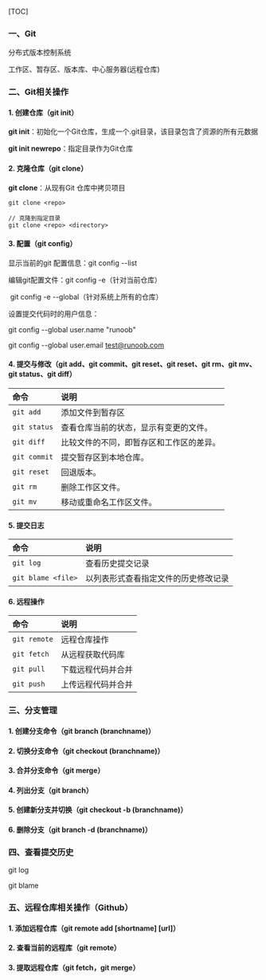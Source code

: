 [TOC]

### 一、Git

分布式版本控制系统

工作区、暂存区、版本库、中心服务器(远程仓库)



### 二、Git相关操作

#### 1. 创建仓库（git init）

**git init**：初始化一个Git仓库，生成一个.git目录，该目录包含了资源的所有元数据

**git init newrepo**：指定目录作为Git仓库

#### 2. 克隆仓库（git clone）

**git clone**：从现有Git 仓库中拷贝项目

```
git clone <repo>

// 克隆到指定目录
git clone <repo> <directory>
```

#### 3. 配置（git config）

显示当前的git 配置信息：git config --list

编辑git配置文件：git config -e（针对当前仓库）

​							 git config -e --global（针对系统上所有的仓库）

设置提交代码时的用户信息：

git config --global user.name "runoob"

git config --global user.email test@runoob.com



#### 4. 提交与修改（git add、git commit、git reset、git reset、git rm、git mv、git status、git diff）

| 命令         | 说明                                     |
| :----------- | :--------------------------------------- |
| `git add`    | 添加文件到暂存区                         |
| `git status` | 查看仓库当前的状态，显示有变更的文件。   |
| `git diff`   | 比较文件的不同，即暂存区和工作区的差异。 |
| `git commit` | 提交暂存区到本地仓库。                   |
| `git reset`  | 回退版本。                               |
| `git rm`     | 删除工作区文件。                         |
| `git mv`     | 移动或重命名工作区文件。                 |

#### 5. 提交日志

| 命令               | 说明                                 |
| :----------------- | :----------------------------------- |
| `git log`          | 查看历史提交记录                     |
| `git blame <file>` | 以列表形式查看指定文件的历史修改记录 |

#### 6. 远程操作

| 命令         | 说明               |
| :----------- | :----------------- |
| `git remote` | 远程仓库操作       |
| `git fetch`  | 从远程获取代码库   |
| `git pull`   | 下载远程代码并合并 |
| `git push`   | 上传远程代码并合并 |



### 三、分支管理

#### 1. 创建分支命令（git branch (branchname)）

#### 2. 切换分支命令（git checkout (branchname)）

#### 3. 合并分支命令（git merge）



#### 4. 列出分支（git branch）

#### 5. 创建新分支并切换（git checkout -b (branchname)）

#### 6. 删除分支（git branch -d (branchname)）



### 四、查看提交历史

git log 

git blame <file>





### 五、远程仓库相关操作（Github）

#### 1. 添加远程仓库（git remote add [shortname] [url]）

#### 2. 查看当前的远程库（git remote）

#### 3. 提取远程仓库（git fetch，git merge）
